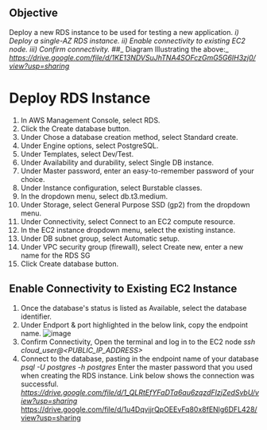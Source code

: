 ## Objective
Deploy a new RDS instance to be used for testing a new application. 
_i) Deploy a single-AZ RDS instance._
_ii) Enable connectivity to existing EC2 node._
_iii) Confirm connectivity._
##_ Diagram Illustrating the above:_
_https://drive.google.com/file/d/1KE13NDVSuJhTNA4SOFczGmG5G6IH3zj0/view?usp=sharing_

# Deploy RDS Instance
1) In AWS Management Console, select RDS.
2) Click the Create database button.
3) Under Chose a database creation method, select Standard create.
4) Under Engine options, select PostgreSQL.
5) Under Templates, select Dev/Test.
6) Under Availability and durability, select Single DB instance.
7) Under Master password, enter an easy-to-remember password of your choice.
8) Under Instance configuration, select Burstable classes.
9) In the dropdown menu, select db.t3.medium.
10) Under Storage, select General Purpose SSD (gp2) from the dropdown menu.
11) Under Connectivity, select Connect to an EC2 compute resource.
12) In the EC2 instance dropdown menu, select the existing instance.
13) Under DB subnet group, select Automatic setup.
14) Under VPC security group (firewall), select Create new, enter a new name for the RDS SG
15) Click Create database button.

## Enable Connectivity to Existing EC2 Instance
1) Once the database's status is listed as Available, select the database identifier.
2) Under Endport & port highlighted in the below link, copy the endpoint name.
![image](https://github.com/Irene890/Cloud-Tasks/assets/133228414/f70f24ca-c750-4b0a-b8e8-b865cdb35ad2)
4) Confirm Connectivity, Open the terminal and log in to the EC2 node
_ssh cloud_user@<PUBLIC_IP_ADDRESS>_
5) Connect to the database, pasting in the endpoint name of your database
_psql -U postgres -h <endpoint name for your database> postgres_
Enter the master password that you used when creating the RDS instance. 
Link below shows the connection was successful.
_https://drive.google.com/file/d/1_QLRtEfYFaDTa6au6zqzdFIzjZedSvbU/view?usp=sharing_
https://drive.google.com/file/d/1u4DqvjjrQpOEEvFq80x8fENlg6DFL428/view?usp=sharing
